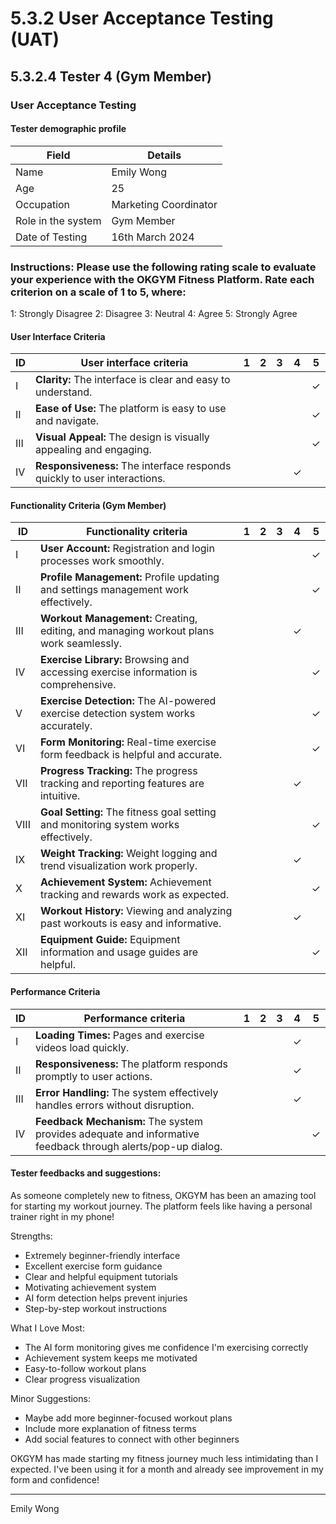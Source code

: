 # 5.3.2 User Acceptance Testing (UAT)

## 5.3.2.4 Tester 4 (Gym Member)

### User Acceptance Testing

#### Tester demographic profile
| Field              | Details                |
|-------------------|------------------------|
| Name              | Emily Wong             |
| Age               | 25                     |
| Occupation        | Marketing Coordinator  |
| Role in the system| Gym Member            |
| Date of Testing   | 16th March 2024       |

### Instructions: Please use the following rating scale to evaluate your experience with the OKGYM Fitness Platform. Rate each criterion on a scale of 1 to 5, where:

1: Strongly Disagree
2: Disagree
3: Neutral
4: Agree
5: Strongly Agree

#### User Interface Criteria
| ID | User interface criteria | 1 | 2 | 3 | 4 | 5 |
|----|------------------------|---|---|---|---|---|
| I  | **Clarity:** The interface is clear and easy to understand. | | | | |✓|
| II | **Ease of Use:** The platform is easy to use and navigate. | | | | |✓|
| III| **Visual Appeal:** The design is visually appealing and engaging. | | | | |✓|
| IV | **Responsiveness:** The interface responds quickly to user interactions. | | | |✓| |

#### Functionality Criteria (Gym Member)
| ID | Functionality criteria | 1 | 2 | 3 | 4 | 5 |
|----|----------------------|---|---|---|---|---|
| I  | **User Account:** Registration and login processes work smoothly. | | | | |✓|
| II | **Profile Management:** Profile updating and settings management work effectively. | | | | |✓|
| III| **Workout Management:** Creating, editing, and managing workout plans work seamlessly. | | | |✓| |
| IV | **Exercise Library:** Browsing and accessing exercise information is comprehensive. | | | | |✓|
| V  | **Exercise Detection:** The AI-powered exercise detection system works accurately. | | | | |✓|
| VI | **Form Monitoring:** Real-time exercise form feedback is helpful and accurate. | | | | |✓|
| VII| **Progress Tracking:** The progress tracking and reporting features are intuitive. | | | |✓| |
| VIII| **Goal Setting:** The fitness goal setting and monitoring system works effectively. | | | | |✓|
| IX | **Weight Tracking:** Weight logging and trend visualization work properly. | | | |✓| |
| X  | **Achievement System:** Achievement tracking and rewards work as expected. | | | | |✓|
| XI | **Workout History:** Viewing and analyzing past workouts is easy and informative. | | | |✓| |
| XII| **Equipment Guide:** Equipment information and usage guides are helpful. | | | | |✓|

#### Performance Criteria
| ID | Performance criteria | 1 | 2 | 3 | 4 | 5 |
|----|---------------------|---|---|---|---|---|
| I  | **Loading Times:** Pages and exercise videos load quickly. | | | |✓| |
| II | **Responsiveness:** The platform responds promptly to user actions. | | | |✓| |
| III| **Error Handling:** The system effectively handles errors without disruption. | | | |✓| |
| IV | **Feedback Mechanism:** The system provides adequate and informative feedback through alerts/pop-up dialog. | | | | |✓|

#### Tester feedbacks and suggestions:
As someone completely new to fitness, OKGYM has been an amazing tool for starting my workout journey. The platform feels like having a personal trainer right in my phone!

Strengths:
- Extremely beginner-friendly interface
- Excellent exercise form guidance
- Clear and helpful equipment tutorials
- Motivating achievement system
- AI form detection helps prevent injuries
- Step-by-step workout instructions

What I Love Most:
- The AI form monitoring gives me confidence I'm exercising correctly
- Achievement system keeps me motivated
- Easy-to-follow workout plans
- Clear progress visualization

Minor Suggestions:
- Maybe add more beginner-focused workout plans
- Include more explanation of fitness terms
- Add social features to connect with other beginners

OKGYM has made starting my fitness journey much less intimidating than I expected. I've been using it for a month and already see improvement in my form and confidence!

___________________
Emily Wong 